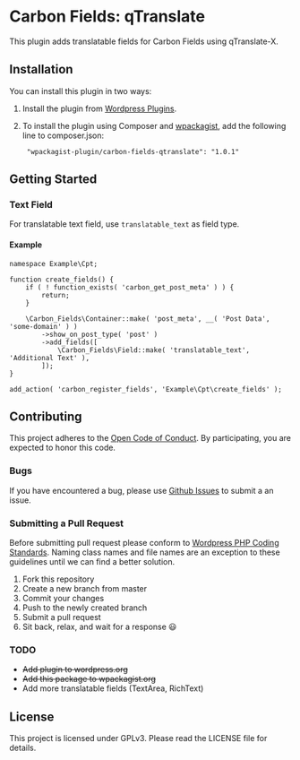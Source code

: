 # Carbon Fields: qTranslate

This plugin adds translatable fields for Carbon Fields using qTranslate-X.

## Installation

You can install this plugin in two ways:

1. Install the plugin from [Wordpress Plugins][wp-plugin].

2. To install the plugin using Composer and [wpackagist][wpackagist], add the following
line to composer.json:

		"wpackagist-plugin/carbon-fields-qtranslate": "1.0.1"


[wp-plugin]: https://wordpress.org/plugins/carbon-fields-qtranslate/
[wpackagist]: https://wpackagist.org/search?q=carbon-fields-qtranslate&type=any&search=

## Getting Started

### Text Field

For translatable text field, use `translatable_text` as field type.

#### Example

	namespace Example\Cpt;

	function create_fields() {
		if ( ! function_exists( 'carbon_get_post_meta' ) ) {
			return;
		}

		\Carbon_Fields\Container::make( 'post_meta', __( 'Post Data', 'some-domain' ) )
			->show_on_post_type( 'post' )
			->add_fields([
				\Carbon_Fields\Field::make( 'translatable_text', 'Additional Text' ),
			]);
	}

	add_action( 'carbon_register_fields', 'Example\Cpt\create_fields' );

## Contributing

This project adheres to the [Open Code of Conduct][code-of-conduct]. By participating, you are expected to honor this code.

[code-of-conduct]: http://todogroup.org/opencodeofconduct/

### Bugs
If you have encountered a bug, please use [Github Issues][github-issues] to submit a an issue.

[github-issues]: https://github.com/appristas/carbon-fields-qtranslate/issues

### Submitting a Pull Request

Before submitting pull request please conform to [Wordpress PHP Coding Standards][wp-php-coding-standards]. Naming class names and file names are an exception to these guidelines until we can find a better solution.

1. Fork this repository
2. Create a new branch from master
2. Commit your changes
3. Push to the newly created branch
4. Submit a pull request
5. Sit back, relax, and wait for a response :smiley:

[wp-php-coding-standards]: https://make.wordpress.org/core/handbook/best-practices/coding-standards/php/

### TODO

- ~~Add plugin to wordpress.org~~
- ~~Add this package to wpackagist.org~~
- Add more translatable fields (TextArea, RichText)

## License

This project is licensed under GPLv3. Please read the LICENSE file for details.
